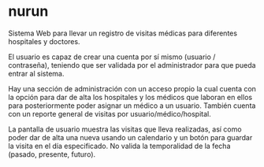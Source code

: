 # nurun
Sistema Web para llevar un registro de visitas médicas para diferentes hospitales y doctores.

El usuario es capaz de crear una cuenta por sí mismo (usuario / contraseña), teniendo que ser validada por el administrador para que pueda entrar al sistema.

Hay una sección de administración con un acceso propio la cual cuenta con la opción para dar de alta los hospitales y los médicos que laboran en ellos para posteriormente poder asignar un médico a un usuario. También cuenta con un reporte general de visitas por usuario/médico/hospital.

La pantalla de usuario muestra las visitas que lleva realizadas, así como poder dar de alta una nueva usando un calendario y un botón para guardar la visita en el día especificado. No valida la temporalidad de la fecha (pasado, presente, futuro).
